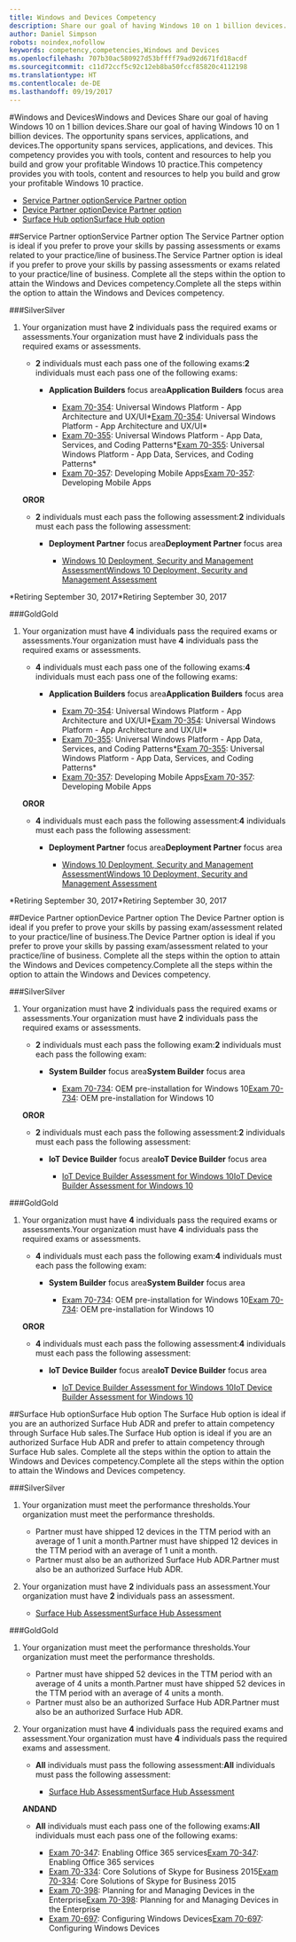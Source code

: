 ```yaml
---
title: Windows and Devices Competency
description: Share our goal of having Windows 10 on 1 billion devices. The opportunity spans services, applications, and devices. This competency provides you with tools, content and resources to help you build and grow your profitable Windows 10 practice.
author: Daniel Simpson
robots: noindex,nofollow
keywords: competency,competencies,Windows and Devices
ms.openlocfilehash: 707b30ac580927d53bffff79ad92d671fd18acdf
ms.sourcegitcommit: c11d72ccf5c92c12eb8ba50fccf85820c4112198
ms.translationtype: HT
ms.contentlocale: de-DE
ms.lasthandoff: 09/19/2017
---
```

#<a name="windows-and-devices"></a><span data-ttu-id="57f41-106">Windows and Devices</span><span class="sxs-lookup"><span data-stu-id="57f41-106">Windows and Devices</span></span> 
<span data-ttu-id="57f41-107">Share our goal of having Windows 10 on 1 billion devices.</span><span class="sxs-lookup"><span data-stu-id="57f41-107">Share our goal of having Windows 10 on 1 billion devices.</span></span> <span data-ttu-id="57f41-108">The opportunity spans services, applications, and devices.</span><span class="sxs-lookup"><span data-stu-id="57f41-108">The opportunity spans services, applications, and devices.</span></span> <span data-ttu-id="57f41-109">This competency provides you with tools, content and resources to help you build and grow your profitable Windows 10 practice.</span><span class="sxs-lookup"><span data-stu-id="57f41-109">This competency provides you with tools, content and resources to help you build and grow your profitable Windows 10 practice.</span></span>

- [<span data-ttu-id="57f41-110">Service Partner option</span><span class="sxs-lookup"><span data-stu-id="57f41-110">Service Partner option</span></span>](#service-partner-option)
- [<span data-ttu-id="57f41-111">Device Partner option</span><span class="sxs-lookup"><span data-stu-id="57f41-111">Device Partner option</span></span>](#device-partner-option)
- [<span data-ttu-id="57f41-112">Surface Hub option</span><span class="sxs-lookup"><span data-stu-id="57f41-112">Surface Hub option</span></span>](#surface-hub-option)

##<a name="service-partner-option"></a><span data-ttu-id="57f41-113">Service Partner option</span><span class="sxs-lookup"><span data-stu-id="57f41-113">Service Partner option</span></span>
<span data-ttu-id="57f41-114">The Service Partner option is ideal if you prefer to prove your skills by passing assessments or exams related to your practice/line of business.</span><span class="sxs-lookup"><span data-stu-id="57f41-114">The Service Partner option is ideal if you prefer to prove your skills by passing assessments or exams related to your practice/line of business.</span></span> <span data-ttu-id="57f41-115">Complete all the steps within the option to attain the Windows and Devices competency.</span><span class="sxs-lookup"><span data-stu-id="57f41-115">Complete all the steps within the option to attain the Windows and Devices competency.</span></span>

###<a name="silver"></a><span data-ttu-id="57f41-116">Silver</span><span class="sxs-lookup"><span data-stu-id="57f41-116">Silver</span></span>
1. <span data-ttu-id="57f41-117">Your organization must have **2** individuals pass the required exams or assessments.</span><span class="sxs-lookup"><span data-stu-id="57f41-117">Your organization must have **2** individuals pass the required exams or assessments.</span></span>

    - <span data-ttu-id="57f41-118">**2** individuals must each pass one of the following exams:</span><span class="sxs-lookup"><span data-stu-id="57f41-118">**2** individuals must each pass one of the following exams:</span></span>

        - <span data-ttu-id="57f41-119">**Application Builders** focus area</span><span class="sxs-lookup"><span data-stu-id="57f41-119">**Application Builders** focus area</span></span>

            - <span data-ttu-id="57f41-120">[Exam 70-354](https://www.microsoft.com/en-us/learning/exam-70-354.aspx): Universal Windows Platform - App Architecture and UX/UI*</span><span class="sxs-lookup"><span data-stu-id="57f41-120">[Exam 70-354](https://www.microsoft.com/en-us/learning/exam-70-354.aspx): Universal Windows Platform - App Architecture and UX/UI*</span></span>
            - <span data-ttu-id="57f41-121">[Exam 70-355](https://www.microsoft.com/en-us/learning/exam-70-355.aspx): Universal Windows Platform - App Data, Services, and Coding Patterns*</span><span class="sxs-lookup"><span data-stu-id="57f41-121">[Exam 70-355](https://www.microsoft.com/en-us/learning/exam-70-355.aspx): Universal Windows Platform - App Data, Services, and Coding Patterns*</span></span>
            - <span data-ttu-id="57f41-122">[Exam 70-357](https://www.microsoft.com/en-us/learning/exam-70-357.aspx): Developing Mobile Apps</span><span class="sxs-lookup"><span data-stu-id="57f41-122">[Exam 70-357](https://www.microsoft.com/en-us/learning/exam-70-357.aspx): Developing Mobile Apps</span></span>

    **<span data-ttu-id="57f41-123">OR</span><span class="sxs-lookup"><span data-stu-id="57f41-123">OR</span></span>**

    - <span data-ttu-id="57f41-124">**2** individuals must each pass the following assessment:</span><span class="sxs-lookup"><span data-stu-id="57f41-124">**2** individuals must each pass the following assessment:</span></span>

        - <span data-ttu-id="57f41-125">**Deployment Partner** focus area</span><span class="sxs-lookup"><span data-stu-id="57f41-125">**Deployment Partner** focus area</span></span>

            - [<span data-ttu-id="57f41-126">Windows 10 Deployment, Security and Management Assessment</span><span class="sxs-lookup"><span data-stu-id="57f41-126">Windows 10 Deployment, Security and Management Assessment</span></span>](https://partneruniversity.microsoft.com/?whr=uri:MicrosoftAccount&courseId=16022&scoId=eGcisv8BC_3806265419)

<span data-ttu-id="57f41-127">*Retiring September 30, 2017</span><span class="sxs-lookup"><span data-stu-id="57f41-127">*Retiring September 30, 2017</span></span>

###<a name="gold"></a><span data-ttu-id="57f41-128">Gold</span><span class="sxs-lookup"><span data-stu-id="57f41-128">Gold</span></span>
1. <span data-ttu-id="57f41-129">Your organization must have **4** individuals pass the required exams or assessments.</span><span class="sxs-lookup"><span data-stu-id="57f41-129">Your organization must have **4** individuals pass the required exams or assessments.</span></span>
    - <span data-ttu-id="57f41-130">**4** individuals must each pass one of the following exams:</span><span class="sxs-lookup"><span data-stu-id="57f41-130">**4** individuals must each pass one of the following exams:</span></span>
        - <span data-ttu-id="57f41-131">**Application Builders** focus area</span><span class="sxs-lookup"><span data-stu-id="57f41-131">**Application Builders** focus area</span></span>

            - <span data-ttu-id="57f41-132">[Exam 70-354](https://www.microsoft.com/en-us/learning/exam-70-354.aspx): Universal Windows Platform - App Architecture and UX/UI*</span><span class="sxs-lookup"><span data-stu-id="57f41-132">[Exam 70-354](https://www.microsoft.com/en-us/learning/exam-70-354.aspx): Universal Windows Platform - App Architecture and UX/UI*</span></span>
            - <span data-ttu-id="57f41-133">[Exam 70-355](https://www.microsoft.com/en-us/learning/exam-70-355.aspx): Universal Windows Platform - App Data, Services, and Coding Patterns*</span><span class="sxs-lookup"><span data-stu-id="57f41-133">[Exam 70-355](https://www.microsoft.com/en-us/learning/exam-70-355.aspx): Universal Windows Platform - App Data, Services, and Coding Patterns*</span></span>
            - <span data-ttu-id="57f41-134">[Exam 70-357](https://www.microsoft.com/en-us/learning/exam-70-357.aspx): Developing Mobile Apps</span><span class="sxs-lookup"><span data-stu-id="57f41-134">[Exam 70-357](https://www.microsoft.com/en-us/learning/exam-70-357.aspx): Developing Mobile Apps</span></span>

    **<span data-ttu-id="57f41-135">OR</span><span class="sxs-lookup"><span data-stu-id="57f41-135">OR</span></span>**

    - <span data-ttu-id="57f41-136">**4** individuals must each pass the following assessment:</span><span class="sxs-lookup"><span data-stu-id="57f41-136">**4** individuals must each pass the following assessment:</span></span>

        - <span data-ttu-id="57f41-137">**Deployment Partner** focus area</span><span class="sxs-lookup"><span data-stu-id="57f41-137">**Deployment Partner** focus area</span></span>

            - [<span data-ttu-id="57f41-138">Windows 10 Deployment, Security and Management Assessment</span><span class="sxs-lookup"><span data-stu-id="57f41-138">Windows 10 Deployment, Security and Management Assessment</span></span>](https://partneruniversity.microsoft.com/?whr=uri:MicrosoftAccount&courseId=16022&scoId=eGcisv8BC_3806265419)

<span data-ttu-id="57f41-139">*Retiring September 30, 2017</span><span class="sxs-lookup"><span data-stu-id="57f41-139">*Retiring September 30, 2017</span></span>

##<a name="device-partner-option"></a><span data-ttu-id="57f41-140">Device Partner option</span><span class="sxs-lookup"><span data-stu-id="57f41-140">Device Partner option</span></span>
<span data-ttu-id="57f41-141">The Device Partner option is ideal if you prefer to prove your skills by passing exam/assessment related to your practice/line of business.</span><span class="sxs-lookup"><span data-stu-id="57f41-141">The Device Partner option is ideal if you prefer to prove your skills by passing exam/assessment related to your practice/line of business.</span></span> <span data-ttu-id="57f41-142">Complete all the steps within the option to attain the Windows and Devices competency.</span><span class="sxs-lookup"><span data-stu-id="57f41-142">Complete all the steps within the option to attain the Windows and Devices competency.</span></span>

###<a name="silver"></a><span data-ttu-id="57f41-143">Silver</span><span class="sxs-lookup"><span data-stu-id="57f41-143">Silver</span></span>
1. <span data-ttu-id="57f41-144">Your organization must have **2** individuals pass the required exams or assessments.</span><span class="sxs-lookup"><span data-stu-id="57f41-144">Your organization must have **2** individuals pass the required exams or assessments.</span></span>

    - <span data-ttu-id="57f41-145">**2** individuals must each pass the following exam:</span><span class="sxs-lookup"><span data-stu-id="57f41-145">**2** individuals must each pass the following exam:</span></span>

        - <span data-ttu-id="57f41-146">**System Builder** focus area</span><span class="sxs-lookup"><span data-stu-id="57f41-146">**System Builder** focus area</span></span>

            - <span data-ttu-id="57f41-147">[Exam 70-734](https://www.microsoft.com/en-us/learning/exam-70-734.aspx): OEM pre-installation for Windows 10</span><span class="sxs-lookup"><span data-stu-id="57f41-147">[Exam 70-734](https://www.microsoft.com/en-us/learning/exam-70-734.aspx): OEM pre-installation for Windows 10</span></span>

    **<span data-ttu-id="57f41-148">OR</span><span class="sxs-lookup"><span data-stu-id="57f41-148">OR</span></span>**

    - <span data-ttu-id="57f41-149">**2** individuals must each pass the following assessment:</span><span class="sxs-lookup"><span data-stu-id="57f41-149">**2** individuals must each pass the following assessment:</span></span>

        - <span data-ttu-id="57f41-150">**IoT Device Builder** focus area</span><span class="sxs-lookup"><span data-stu-id="57f41-150">**IoT Device Builder** focus area</span></span>

            - [<span data-ttu-id="57f41-151">IoT Device Builder Assessment for Windows 10</span><span class="sxs-lookup"><span data-stu-id="57f41-151">IoT Device Builder Assessment for Windows 10</span></span>](https://partneruniversity.microsoft.com/?whr=uri:MicrosoftAccount&courseId=15887&scoId=mwJPK2B8B_9004778676)

###<a name="gold"></a><span data-ttu-id="57f41-152">Gold</span><span class="sxs-lookup"><span data-stu-id="57f41-152">Gold</span></span>
1. <span data-ttu-id="57f41-153">Your organization must have **4** individuals pass the required exams or assessments.</span><span class="sxs-lookup"><span data-stu-id="57f41-153">Your organization must have **4** individuals pass the required exams or assessments.</span></span>

    - <span data-ttu-id="57f41-154">**4** individuals must each pass the following exam:</span><span class="sxs-lookup"><span data-stu-id="57f41-154">**4** individuals must each pass the following exam:</span></span>

        - <span data-ttu-id="57f41-155">**System Builder** focus area</span><span class="sxs-lookup"><span data-stu-id="57f41-155">**System Builder** focus area</span></span>

            - <span data-ttu-id="57f41-156">[Exam 70-734](https://www.microsoft.com/en-us/learning/exam-70-734.aspx): OEM pre-installation for Windows 10</span><span class="sxs-lookup"><span data-stu-id="57f41-156">[Exam 70-734](https://www.microsoft.com/en-us/learning/exam-70-734.aspx): OEM pre-installation for Windows 10</span></span>

    **<span data-ttu-id="57f41-157">OR</span><span class="sxs-lookup"><span data-stu-id="57f41-157">OR</span></span>**

    - <span data-ttu-id="57f41-158">**4** individuals must each pass the following assessment:</span><span class="sxs-lookup"><span data-stu-id="57f41-158">**4** individuals must each pass the following assessment:</span></span>

        - <span data-ttu-id="57f41-159">**IoT Device Builder** focus area</span><span class="sxs-lookup"><span data-stu-id="57f41-159">**IoT Device Builder** focus area</span></span>
        
            - [<span data-ttu-id="57f41-160">IoT Device Builder Assessment for Windows 10</span><span class="sxs-lookup"><span data-stu-id="57f41-160">IoT Device Builder Assessment for Windows 10</span></span>](https://partneruniversity.microsoft.com/?whr=uri:MicrosoftAccount&courseId=15887&scoId=mwJPK2B8B_9004778676)

##<a name="surface-hub-option"></a><span data-ttu-id="57f41-161">Surface Hub option</span><span class="sxs-lookup"><span data-stu-id="57f41-161">Surface Hub option</span></span>
<span data-ttu-id="57f41-162">The Surface Hub option is ideal if you are an authorized Surface Hub ADR and prefer to attain competency through Surface Hub sales.</span><span class="sxs-lookup"><span data-stu-id="57f41-162">The Surface Hub option is ideal if you are an authorized Surface Hub ADR and prefer to attain competency through Surface Hub sales.</span></span> <span data-ttu-id="57f41-163">Complete all the steps within the option to attain the Windows and Devices competency.</span><span class="sxs-lookup"><span data-stu-id="57f41-163">Complete all the steps within the option to attain the Windows and Devices competency.</span></span>

###<a name="silver"></a><span data-ttu-id="57f41-164">Silver</span><span class="sxs-lookup"><span data-stu-id="57f41-164">Silver</span></span>
1. <span data-ttu-id="57f41-165">Your organization must meet the performance thresholds.</span><span class="sxs-lookup"><span data-stu-id="57f41-165">Your organization must meet the performance thresholds.</span></span>

    - <span data-ttu-id="57f41-166">Partner must have shipped 12 devices in the TTM period with an average of 1 unit a month.</span><span class="sxs-lookup"><span data-stu-id="57f41-166">Partner must have shipped 12 devices in the TTM period with an average of 1 unit a month.</span></span>
    - <span data-ttu-id="57f41-167">Partner must also be an authorized Surface Hub ADR.</span><span class="sxs-lookup"><span data-stu-id="57f41-167">Partner must also be an authorized Surface Hub ADR.</span></span>

2. <span data-ttu-id="57f41-168">Your organization must have **2** individuals pass an assessment.</span><span class="sxs-lookup"><span data-stu-id="57f41-168">Your organization must have **2** individuals pass an assessment.</span></span>

    - [<span data-ttu-id="57f41-169">Surface Hub Assessment</span><span class="sxs-lookup"><span data-stu-id="57f41-169">Surface Hub Assessment</span></span>](https://PartnerUniversity.microsoft.com?whr=uri:MicrosoftAccount&courseId=16722&scoId=jcNMRQouC_5906265419)


###<a name="gold"></a><span data-ttu-id="57f41-170">Gold</span><span class="sxs-lookup"><span data-stu-id="57f41-170">Gold</span></span>
1. <span data-ttu-id="57f41-171">Your organization must meet the performance thresholds.</span><span class="sxs-lookup"><span data-stu-id="57f41-171">Your organization must meet the performance thresholds.</span></span>

    - <span data-ttu-id="57f41-172">Partner must have shipped 52 devices in the TTM period with an average of 4 units a month.</span><span class="sxs-lookup"><span data-stu-id="57f41-172">Partner must have shipped 52 devices in the TTM period with an average of 4 units a month.</span></span>
    - <span data-ttu-id="57f41-173">Partner must also be an authorized Surface Hub ADR.</span><span class="sxs-lookup"><span data-stu-id="57f41-173">Partner must also be an authorized Surface Hub ADR.</span></span>

2. <span data-ttu-id="57f41-174">Your organization must have **4** individuals pass the required exams and assessment.</span><span class="sxs-lookup"><span data-stu-id="57f41-174">Your organization must have **4** individuals pass the required exams and assessment.</span></span>

    - <span data-ttu-id="57f41-175">**All** individuals must pass the following assessment:</span><span class="sxs-lookup"><span data-stu-id="57f41-175">**All** individuals must pass the following assessment:</span></span>
    
        - [<span data-ttu-id="57f41-176">Surface Hub Assessment</span><span class="sxs-lookup"><span data-stu-id="57f41-176">Surface Hub Assessment</span></span>](https://PartnerUniversity.microsoft.com?whr=uri:MicrosoftAccount&courseId=16722&scoId=jcNMRQouC_5906265419)
    
    **<span data-ttu-id="57f41-177">AND</span><span class="sxs-lookup"><span data-stu-id="57f41-177">AND</span></span>**

    - <span data-ttu-id="57f41-178">**All** individuals must each pass one of the following exams:</span><span class="sxs-lookup"><span data-stu-id="57f41-178">**All** individuals must each pass one of the following exams:</span></span>

        - <span data-ttu-id="57f41-179">[Exam 70-347](https://www.microsoft.com/en-us/learning/exam-70-347.aspx): Enabling Office 365 services</span><span class="sxs-lookup"><span data-stu-id="57f41-179">[Exam 70-347](https://www.microsoft.com/en-us/learning/exam-70-347.aspx): Enabling Office 365 services</span></span>
        - <span data-ttu-id="57f41-180">[Exam 70-334](https://www.microsoft.com/en-us/learning/exam-70-334.aspx): Core Solutions of Skype for Business 2015</span><span class="sxs-lookup"><span data-stu-id="57f41-180">[Exam 70-334](https://www.microsoft.com/en-us/learning/exam-70-334.aspx): Core Solutions of Skype for Business 2015</span></span> 
        - <span data-ttu-id="57f41-181">[Exam 70-398](https://www.microsoft.com/en-us/learning/exam-70-398.aspx): Planning for and Managing Devices in the Enterprise</span><span class="sxs-lookup"><span data-stu-id="57f41-181">[Exam 70-398](https://www.microsoft.com/en-us/learning/exam-70-398.aspx): Planning for and Managing Devices in the Enterprise</span></span>
        - <span data-ttu-id="57f41-182">[Exam 70-697](https://www.microsoft.com/en-us/learning/exam-70-697.aspx): Configuring Windows Devices</span><span class="sxs-lookup"><span data-stu-id="57f41-182">[Exam 70-697](https://www.microsoft.com/en-us/learning/exam-70-697.aspx): Configuring Windows Devices</span></span> 



      



 


